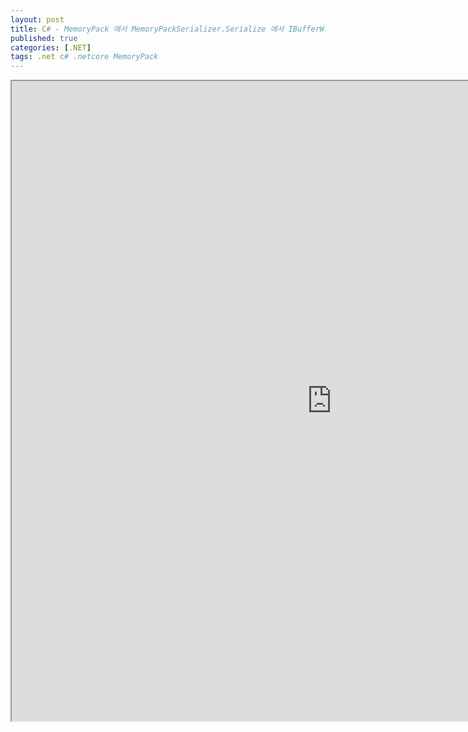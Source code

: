 ```yaml
---
layout: post
title: C# - MemoryPack 에서 MemoryPackSerializer.Serialize 에서 IBufferWriter<byte> 를 사용하는 예
published: true
categories: [.NET]
tags: .net c# .netcore MemoryPack
---  
```

<iframe width="1024" height="1024" src="https://docs.google.com/document/d/e/2PACX-1vSnZUjTp4XT93Vk9pd4VV41KpTkgxJpOqxq4dJc4I1m4hSb-QzEnOLprY230aDCmxSvi_k94rhlLuUK/pub?embedded=true"></iframe>    
   